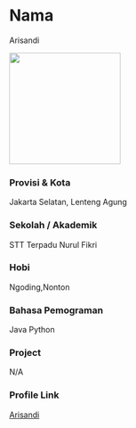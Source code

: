 # Nama
Arisandi

<img src="https://cdn.myanimelist.net/images/anime/5/64449.jpg" width="200" height="200" align="center"/>

### Provisi & Kota

Jakarta Selatan, Lenteng Agung

### Sekolah / Akademik
 STT Terpadu Nurul Fikri

### Hobi
Ngoding,Nonton

### Bahasa Pemograman
Java
Python

### Project

N/A

### Profile Link

[Arisandi](https://github.com/arisandi1)
